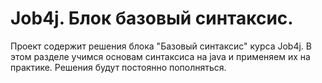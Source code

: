 # Job4j. Блок базовый синтаксис.

Проект содержит решения блока "Базовый синтаксис" курса Job4j.
В этом разделе учимся основам синтаксиса на java и применяем их на практике.
Решения будут постоянно пополняться.
